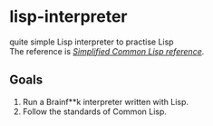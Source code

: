 # lisp-interpreter
quite simple Lisp interpreter to practise Lisp<br>
The reference is [*Simplified Common Lisp reference*](https://jtra.cz/stuff/lisp/sclr/index.html).

## Goals
1. Run a Brainf**k interpreter written with Lisp.
2. Follow the standards of Common Lisp.
